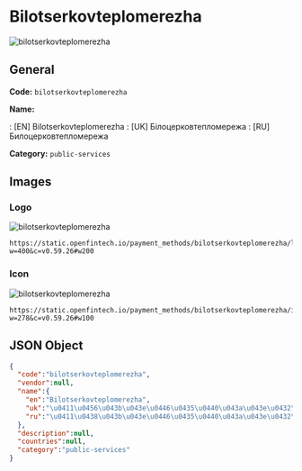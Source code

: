 
# Bilotserkovteplomerezha 
![bilotserkovteplomerezha](https://static.openfintech.io/payment_methods/bilotserkovteplomerezha/logo.svg?w=400&c=v0.59.26#w200)  

## General 
**Code:** `bilotserkovteplomerezha` 
 
**Name:** 
 
:	[EN] Bilotserkovteplomerezha 
:	[UK] Білоцерковтепломережа 
:	[RU] Билоцерковтепломережа 
 
**Category:** `public-services` 
 

## Images 

### Logo 
![bilotserkovteplomerezha](https://static.openfintech.io/payment_methods/bilotserkovteplomerezha/logo.svg?w=400&c=v0.59.26#w200)  

```
https://static.openfintech.io/payment_methods/bilotserkovteplomerezha/logo.svg?w=400&c=v0.59.26#w200
```  

### Icon 
![bilotserkovteplomerezha](https://static.openfintech.io/payment_methods/bilotserkovteplomerezha/icon.svg?w=278&c=v0.59.26#w100)  

```
https://static.openfintech.io/payment_methods/bilotserkovteplomerezha/icon.svg?w=278&c=v0.59.26#w100
```  

## JSON Object 

```json
{
  "code":"bilotserkovteplomerezha",
  "vendor":null,
  "name":{
    "en":"Bilotserkovteplomerezha",
    "uk":"\u0411\u0456\u043b\u043e\u0446\u0435\u0440\u043a\u043e\u0432\u0442\u0435\u043f\u043b\u043e\u043c\u0435\u0440\u0435\u0436\u0430",
    "ru":"\u0411\u0438\u043b\u043e\u0446\u0435\u0440\u043a\u043e\u0432\u0442\u0435\u043f\u043b\u043e\u043c\u0435\u0440\u0435\u0436\u0430"
  },
  "description":null,
  "countries":null,
  "category":"public-services"
}
```  
